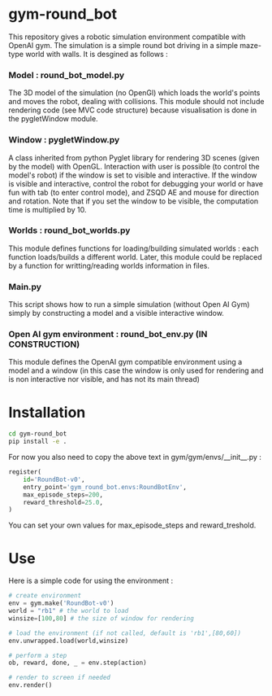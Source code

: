# gym-round_bot

This repository gives a robotic simulation environment compatible with OpenAI gym. The simulation is a simple round bot driving in a simple maze-type world with walls. It is desgined as follows :

### Model : round_bot_model.py
The 3D model of the simulation (no OpenGl) which loads the world's points and moves the robot, dealing with collisions. This module should not include rendering code (see MVC code structure) because visualisation is done in the pygletWindow module.

### Window : pygletWindow.py
A class inherited from python Pyglet library for rendering 3D scenes (given by the model) with OpenGL. Interaction with user is possible (to control the model's robot) if the window is set to visible and interactive. If the window is visible and interactive, control the robot for debugging your world or have fun with tab (to enter control mode), and ZSQD AE and mouse for direction and rotation.
Note that if you set the window to be visible, the computation time is multiplied by 10.

### Worlds : round_bot_worlds.py
This module defines functions for loading/building simulated worlds : each function loads/builds a different world. Later, this module could be replaced by a function for writting/reading worlds information in files.

### Main.py
This script shows how to run a simple simulation (without Open AI Gym) simply by constructing a model and a visible interactive window.

### Open AI gym environment : round_bot_env.py (IN CONSTRUCTION)
This module defines the OpenAI gym compatible environment using a model and a window (in this case the window is only used for rendering and is non interactive nor visible, and has not its main thread)


# Installation

```bash
cd gym-round_bot
pip install -e .
```

For now you also need to copy the above text in gym/gym/envs/\_\_init\_\_.py :
```Python
register(
    id='RoundBot-v0',
    entry_point='gym_round_bot.envs:RoundBotEnv',
    max_episode_steps=200,
    reward_threshold=25.0,
)
```
You can set your own values for max_episode_steps and reward_treshold.

# Use

Here is a simple code for using the environment :
```Python
# create environment
env = gym.make('RoundBot-v0')
world = "rb1" # the world to load
winsize=[100,80] # the size of window for rendering

# load the environment (if not called, default is 'rb1',[80,60])
env.unwrapped.load(world,winsize)

# perform a step
ob, reward, done, _ = env.step(action)

# render to screen if needed
env.render()
```
